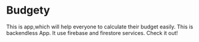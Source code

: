 # Budgety
This is app,which will help everyone to calculate their budget easily.
This is backendless App. It use firebase and firestore services.
Check it out!
